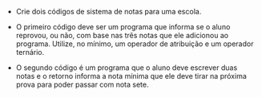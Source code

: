 - Crie dois códigos de sistema de notas para uma escola. 

- O primeiro código deve ser um programa que informa se o aluno reprovou, ou não, com base nas três notas que ele adicionou ao programa. 
Utilize, no mínimo, um operador de atribuição e um operador ternário. 

- O segundo código é um programa que o aluno deve escrever duas notas e o retorno informa a nota mínima que ele deve tirar na próxima prova para 
poder passar com nota sete.
